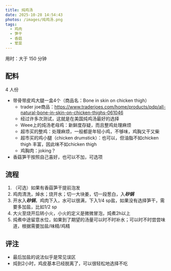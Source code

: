 ```yaml
---
title: 炖鸡汤
date: 2025-10-28 14:54:43
photos: /images/炖鸡汤.png
tags:
  - 鸡肉
  - 笋干
  - 香菇
  - 荤菜
---
```


用时：大于 150 分钟

## 配料

4 人份

- 带骨带皮鸡大腿一盒4个（商品名：Bone in skin on chicken thigh）
  - trader joe商品：https://www.traderjoes.com/home/products/pdp/all-natural-bone-in-skin-on-chicken-thighs-061046
  - 经过许多次测试，这就是在美国炖鸡汤最好的选择
  - Weee上的炖汤老母鸡：新鲜度存疑，而且整鸡处理麻烦
  - 超市买的整鸡：处理麻烦，一般都是年轻小鸡，不够味，鸡胸又干又柴
  - 超市买的鸡小腿（chicken drumstick）：也可以，但油脂不如chicken thigh 丰富，因此味不如chicken thigh
  - 鸡胸肉：joking？
- 香菇笋干按照自己喜好，也可以不加，可选项

<!--more-->

## 流程

1. （可选）如果有香菇笋干提前泡发
2. 鸡肉清洗，焯水；烧开水；切一大块姜，切一段葱白，入***砂锅***
3. 开水入***砂锅***，鸡肉下入，水可以很满，下入1/4 sp盐，如果没有选择笋干，需要多加盐，比如1/2 sp
4. 大火至烧开后转小火，小火的定义是微微冒泡，炖煮2h以上
5. 炖煮中途留意水位，如果到了期望的汤量可以时不时补水；可以时不时尝尝味道，根据需要加盐/味精/鸡精

## 评注

- 最后加盐的说法似乎是常见误区
- 炖到2小时，鸡皮基本已经脱离了，可以很轻松地选择不吃
